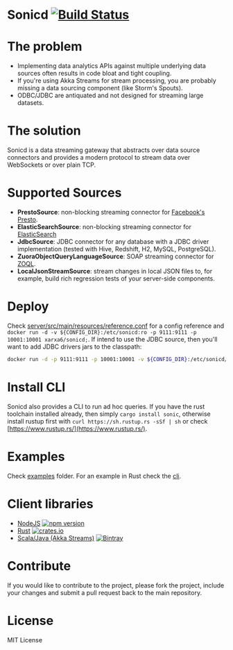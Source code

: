# Sonicd [![Build Status](https://travis-ci.org/xarxa6/sonicd.svg)](https://travis-ci.org/xarxa6/sonicd)

# The problem
- Implementing data analytics APIs against multiple underlying data sources often results in code bloat and tight coupling.
- If you're using Akka Streams for stream processing, you are probably missing a data sourcing component (like Storm's Spouts).
- ODBC/JDBC are antiquated and not designed for streaming large datasets.

# The solution
Sonicd is a data streaming gateway that abstracts over data source connectors and provides a modern protocol to stream data over WebSockets or over plain TCP.

# Supported Sources
- **PrestoSource**: non-blocking streaming connector for [Facebook's Presto](https://prestodb.io/).
- **ElasticSearchSource**: non-blocking streaming connector for [ElasticSearch](https://www.elastic.co/products/elasticsearch)
- **JdbcSource**: JDBC connector for any database with a JDBC driver implementation (tested with Hive, Redshift, H2, MySQL, PostgreSQL).
- **ZuoraObjectQueryLanguageSource**: SOAP streaming connector for [ZOQL](https://knowledgecenter.zuora.com/DC_Developers/SOAP_API/M_Zuora_Object_Query_Language).
- **LocalJsonStreamSource**: stream changes in local JSON files to, for example, build rich regression tests of your server-side components.

# Deploy
Check [server/src/main/resources/reference.conf](server/src/main/resources/reference.conf) for a config reference and `docker run -d -v ${CONFIG_DIR}:/etc/sonicd:ro -p 9111:9111 -p 10001:10001 xarxa6/sonicd;`.
If intend to use the JDBC source, then you'll want to add JDBC drivers jars to the classpath:
```bash
docker run -d -p 9111:9111 -p 10001:10001 -v ${CONFIG_DIR}:/etc/sonicd/ -v ${JDBC_DRIVERS}:/var/lib/sonicd/ xarxa6/sonicd
```

# Install CLI
Sonicd also provides a CLI to run ad hoc queries. If you have the rust toolchain installed already, then simply `cargo install sonic`, otherwise install rustup first with `curl https://sh.rustup.rs -sSf | sh` or check [https://www.rustup.rs/](https://www.rustup.rs/).

# Examples
Check [examples](examples) folder. For an example in Rust check the [cli](cli).

# Client libraries
- [NodeJS](https://github.com/xarxa6/sonic-js) [![npm version](https://badge.fury.io/js/sonic-js.svg)](https://badge.fury.io/js/sonic-js)
- [Rust](https://github.com/xarxa6/sonic-rs) [![crates.io](http://meritbadge.herokuapp.com/sonic)](https://crates.io/crates/sonic)
- [Scala/Java (Akka Streams)](https://github.com/xarxa6/sonic-scala) [ ![Bintray](https://api.bintray.com/packages/ernestrc/maven/sonicd-core/images/download.svg)](https://bintray.com/ernestrc/maven/sonicd-core/_latestVersion)

# Contribute
If you would like to contribute to the project, please fork the project, include your changes and submit a pull request back to the main repository.

# License
MIT License 
